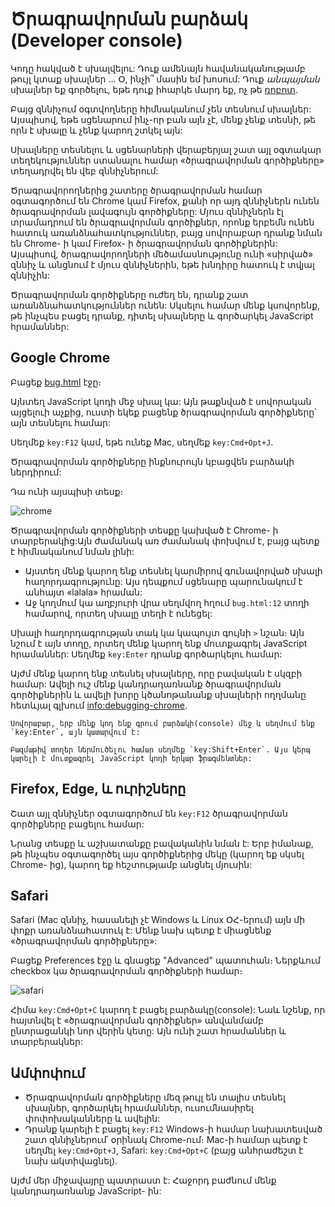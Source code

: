 # Ծրագրավորման բարձակ (Developer console)

Կոդը հակված է սխալվելու: Դուք ամենայն հավանականությամբ թույլ կտաք սխալներ ... Օ, ինչի՞ մասին եմ խոսում: Դուք *անպայման* սխալներ եք գործելու, եթե դուք իհարկե մարդ եք, ոչ թե [ռոբոտ](https://en.wikipedia.org/wiki/Bender_(Futurama)).

Բայց զննիչում օգտվողները հիմնականում չեն տեսնում սխալներ: Այսպիսով, եթե սցենարում ինչ-որ բան այն չէ, մենք չենք տեսնի, թե որն է սխալը և չենք կարող շտկել այն:

Սխալները տեսնելու և սցենարների վերաբերյալ շատ այլ օգտակար տեղեկություններ ստանալու համար «ծրագրավորման գործիքները» տեղադրվել են վեբ զննիչներում:

Ծրագրավորողներից շատերը ծրագրավորման համար օգտագործում են Chrome կամ Firefox, քանի որ այդ զննիչներն ունեն ծրագրավորման լավագույն գործիքները: Մյուս զննիչներն էլ տրամադրում են ծրագրավորման գործիքներ, որոնք երբեմն ունեն հատուկ առանձնահատկություններ, բայց սովորաբար դրանք նման են Chrome- ի կամ Firefox- ի ծրագրավորման գործիքներին: Այսպիսով, ծրագրավորողների մեծամասնությունը ունի «սիրված» զննիչ և անցնում է մյուս զննիչներին, եթե խնդիրը հատուկ է տվյալ զննիչին:

Ծրագրավորման գործիքները ուժեղ են, դրանք շատ առանձնահատկություններ ունեն: Սկսելու համար մենք կսովորենք, թե ինչպես բացել դրանք, դիտել սխալները և գործարկել JavaScript հրամաններ:

## Google Chrome

Բացեք [bug.html](bug.html) էջը։

Այնտեղ JavaScript կոդի մեջ սխալ կա: Այն թաքնված է սովորական այցելուի աչքից, ուստի եկեք բացենք ծրագրավորման գործիքները՝ այն տեսնելու համար:

Սեղմեք `key:F12` կամ, եթե ունեք Mac, սեղմեք `key:Cmd+Opt+J`.

Ծրագրավորման գործիքները ինքնուրույն կբացվեն բարձակի ներդիրում:

Դա ունի այսպիսի տեսք։

![chrome](chrome.png)

Ծրագրավորման գործիքների տեսքը կախված է Chrome- ի տարբերակից:Այն ժամանակ առ ժամանակ փոխվում է, բայց պետք է հիմնականում նման լինի:

- Այստեղ մենք կարող ենք տեսնել կարմիրով գունավորված սխալի հաղորդագրությունը: Այս դեպքում սցենարը պարունակում է անհայտ «lalala» հրաման:
- Աջ կողմում կա աղբյուրի վրա սեղմվող հղում `bug.html:12` տողի համարով, որտեղ սխալը տեղի է ունեցել:

Սխալի հաղորդագրության տակ կա կապույտ գույնի `>` նշան։ Այն նշում է այն տողը, որտեղ մենք կարող ենք մուտքագրել JavaScript հրամաններ: Սեղմեք `key:Enter` դրանք գործարկելու համար:

Այժմ մենք կարող ենք տեսնել սխալները, որը բավական է սկզբի համար: Ավելի ուշ մենք կանդրադառնանք ծրագրավորման գործիքներին և ավելի խորը կծանոթանանք սխալների ողղմանը հետևյալ գլխում <info:debugging-chrome>.

```smart header="Բազմատող մուտք"
Սովորաբար, երբ մենք կոդ ենք գրում բարձակի(console) մեջ և սեղմում ենք `key:Enter`, այն կատարվում է:

Բազմաթիվ տողեր ներմուծելու համար սեղմեք `key:Shift+Enter`. Այս կերպ կարելի է մուտքագրել JavaScript կոդի երկար ֆրագմենտներ:
```

## Firefox, Edge, և ուրիշները

Շատ այլ զննիչներ օգտագործում են `key:F12` ծրագրավորման գործիքները բացելու համար:

Նրանց տեսքը և աշխատանքը բավականին նման է: Երբ իմանաք, թե ինչպես օգտագործել այս գործիքներից մեկը (կարող եք սկսել Chrome- ից), կարող եք հեշտությամբ անցնել մյուսին:

## Safari

Safari (Mac զննիչ, հասանելի չէ Windows և Linux ՕՀ-երում) այն մի փոքր առանձնահատուկ է: Մենք նախ պետք է միացնենք «ծրագրավորման գործիքները»:

Բացեք Preferences էջը և գնացեք "Advanced" պատուհան։ Ներքևում checkbox կա ծրագրավորման գործիքների համար։

![safari](safari.png)

Հիմա `key:Cmd+Opt+C` կարող է բացել բարձակը(console): Նաև նշենք, որ հայտնվել է «ծրագրավորման գործիքներ» անվանմամբ ընտրացանկի նոր վերին կետը: Այն ունի շատ հրամաններ և տարբերակներ:

## Ամփոփում

- Ծրագրավորման գործիքները մեզ թույլ են տալիս տեսնել սխալներ, գործարկել հրամաններ, ուսումնասիրել փոփոխականները և ավելին:
- Դրանք կարելի է բացել `key:F12` Windows-ի համար նախատեսված շատ զննիչներում՝ օրինակ Chrome-ում։ Mac-ի համար պետք է սեղմել `key:Cmd+Opt+J`, Safari: `key:Cmd+Opt+C` (բայց անհրաժեշտ է նախ ակտիվացնել).

Այժմ մեր միջավայրը պատրաստ է: Հաջորդ բաժնում մենք կանդրադառնանք JavaScript- ին:
